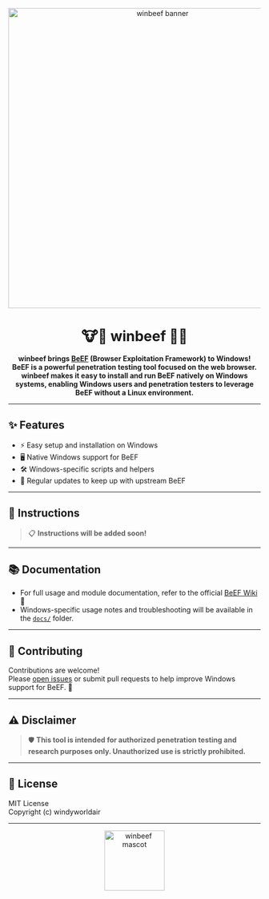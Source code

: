 <p align="center">
  <img src="https://raw.githubusercontent.com/windyworldair/winbeef/main/assets/banner.png" alt="winbeef banner" width="600"/>
</p>

<h1 align="center">🐮🍔 winbeef 🍔🐮</h1>
<p align="center">
  <b>winbeef brings <a href="https://github.com/beefproject/beef">BeEF</a> (Browser Exploitation Framework) to Windows!<br>
  BeEF is a powerful penetration testing tool focused on the web browser.<br>
  winbeef makes it easy to install and run BeEF natively on Windows systems, enabling Windows users and penetration testers to leverage BeEF without a Linux environment.</b>
</p>

---

## ✨ Features

- ⚡ Easy setup and installation on Windows
- 🖥️ Native Windows support for BeEF
- 🛠️ Windows-specific scripts and helpers
- 🔄 Regular updates to keep up with upstream BeEF

---

## 📖 Instructions

> 📋 **Instructions will be added soon!**

---

## 📚 Documentation

- For full usage and module documentation, refer to the official [BeEF Wiki](https://github.com/beefproject/beef/wiki) 📑
- Windows-specific usage notes and troubleshooting will be available in the [`docs/`](./docs/) folder.

---

## 🤝 Contributing

Contributions are welcome!  
Please [open issues](https://github.com/windyworldair/winbeef/issues) or submit pull requests to help improve Windows support for BeEF. 🚀

---

## ⚠️ Disclaimer

> 🛡️ **This tool is intended for authorized penetration testing and research purposes only. Unauthorized use is strictly prohibited.**

---

## 📜 License

MIT License  
Copyright (c) windyworldair

---

<p align="center">
  <img src="https://raw.githubusercontent.com/windyworldair/winbeef/main/assets/cow.png" alt="winbeef mascot" height="120"/>
</p>

